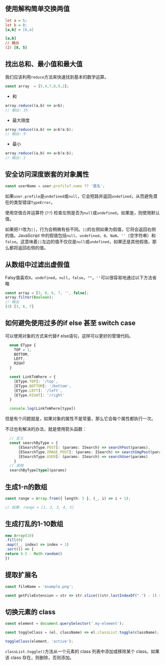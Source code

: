 
## 使用解构简单交换两值

```ini
let a = 5;
let b = 8;
[a,b] = [b,a]

[a,b]
// 输出
(2) [8, 5]
```

## 找出总和、最小值和最大值

我们应该利用`reduce`方法来快速找到基本的数学运算。

```js
const array  = [5,4,7,8,9,2];
```

- 和

```js
array.reduce((a,b) => a+b);
// 输出: 35
```

- 最大限度

```js
array.reduce((a,b) => a>b?a:b);
// 输出: 9
```

- 最小

```js
array.reduce((a,b) => a<b?a:b);
// 输出: 2
```

## 安全访问深度嵌套的对象属性

```js
const userName = user.profile?.name ?? '匿名';
```
如果`user.profile`是`undefined`或`null`，它会短路并返回`undefined`，从而避免潜在的类型错误`TypeError`。

使用空值合并运算符 (`??`) 检查左侧是否为`null`或`undefined`，如果是，则使用默认值。

如果把`??`改为`||`，行为会稍微有些不同。`||`的左侧如果为假值，它将会返回右侧的值。JavaScript 中的假值包括`null`、`undefined`、`0`、`NaN`、`''`（空字符串）和`false`。这意味着`||`左边的值不仅仅是`null`或`undefined`，如果还是其他假值，那么都将返回右侧的值。

## 从数组中过滤出虚假值

Falsy值喜欢`0`，`undefined`，`null`，`false`，`""`，`''`可以很容易地通过以下方法省略

```js
const array = [3, 0, 6, 7, '', false];
array.filter(Boolean);
// 输出
(3) [3, 6, 7]
```

## 如何避免使用过多的if else 甚至 switch case

可以使用对象的方式来代替if else语句，这样可以更好的管理代码。

```js
  enum EType {
    TOP = 1,
    BOTTOM,
    LEFT,
    RIGHT
  }

  const LinkToWhere = {
    [EType.TOP]: '/top',
    [EType.BOTTOM]: '/bottom',
    [EType.LEFT]: '/left',
    [EType.RIGHT]: '/right'
  }

  console.log(LinkToWhere[type])
```

但是有个问题就是，如果对象的属性不是常量，那么它会每个属性都执行一次。

不过也有解决的办法，就是使用箭头函数：

```ts
  // 定义
  const searchByType = {
      [ESearchType.POST]: (params: ISearch) => searchPost(params),
      [ESearchType.IMAGE_POST]: (params: ISearch) => searchImgPost(params),
      [ESearchType.USER]: (params: ISearch) => searchUser(params)
    }
  // 调用
  searchByType[type](params)
```

## 生成1-n的数组

```ts
const range = Array.from({ length: 5 }, (_, i) => i + 1);

// 结果: range = [1, 2, 3, 4, 5]
```

## 生成打乱的1-10数组

```javascript
new Array(10)
.fill(0)
.map((_, index) => index + 1)
.sort(() => {
return 0.5 - Math.random()
})
```

## 提取扩展名

```ts
const fileName = 'example.png';

const getFileExtension = str => str.slice(((str.lastIndexOf(".") - 1) >>> 0) + 2);
```

## 切换元素的 class

```ts
const element = document.querySelector('.my-element');

const toggleClass = (el, className) => el.classList.toggle(className);

toggleClass(element, 'active');
```

`classList.toggle()`方法从一个元素的 class 列表中添加或移除某个 class。如果该 class 存在，则删除，否则添加。